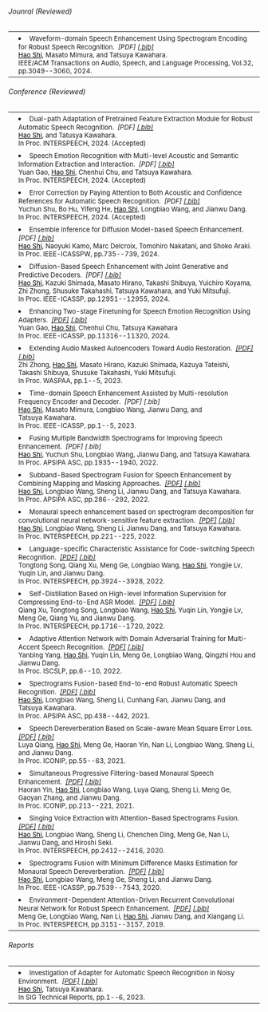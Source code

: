 ###### <i class="fa fa-chevron-right"></i> Jounral (Reviewed)
<table class="table table-hover">
<tr id="tr-shi2024_taslp" >
  <td style="padding-left: 20px;">
    <li>
      <font size=2>
      Waveform-domain Speech Enhancement Using Spectrogram Encoding for Robust Speech Recognition.&nbsp;
      <em><a href='publications/taslp-2024-shi.pdf' target='_blank'  style='text-decoration: none;'>[PDF]</a> </em>
      <em><a href='bib/taslp-2024-shi.txt' target='_blank'>[.bib]</a> </em><br>
      <font color="Black"><u>Hao&nbsp;Shi</u></font>, Masato&nbsp;Mimura, and Tatsuya&nbsp;Kawahara.<br>
      IEEE/ACM Transactions on Audio, Speech, and Language Processing, Vol.32, pp.3049--3060, 2024.<br> 
      </font>
    </li>
  </td>
</tr> 
</table>



###### <i class="fa fa-chevron-right"></i> Conference (Reviewed)

<table class="table table-hover">

<tr id="tr-shi2024_interspeech" >
  <td style="padding-left: 20px;">
    <li>
      <font size=2>
      Dual-path Adaptation of Pretrained Feature Extraction Module for Robust Automatic Speech Recognition.&nbsp;
      <em><a href='publications/interspeech-2024-shi.pdf' target='_blank'  style='text-decoration: none;'>[PDF]</a> </em>
      <em><a href='bib/interspeech-2024-shi.txt' target='_blank'>[.bib]</a> </em><br>
      <font color="Black"><u>Hao&nbsp;Shi</u></font>, and Tatusya&nbsp;Kawahara.<br>
      In Proc. INTERSPEECH, 2024. (Accepted)<br> 
      </font>
    </li>
  </td>
</tr> 
<tr id="tr-gao2024_interspeech" >
  <td style="padding-left: 20px;">
    <li>
      <font size=2>
      Speech Emotion Recognition with Multi-level Acoustic and Semantic Information Extraction and Interaction.&nbsp;
      <em><a href='publications/interspeech-2024-gao.pdf' target='_blank'  style='text-decoration: none;'>[PDF]</a> </em>
      <em><a href='bib/interspeech-2024-gao.txt' target='_blank'>[.bib]</a> </em><br>
      Yuan&nbsp;Gao, <font color="Black"><u>Hao&nbsp;Shi</u></font>, Chenhui&nbsp;Chu, and Tatsuya&nbsp;Kawahara.<br>
      In Proc. INTERSPEECH, 2024. (Accepted)<br> 
      </font>
    </li>
  </td>
</tr> 
<tr id="tr-shu2024_interspeech" >
  <td style="padding-left: 20px;">
    <li>
      <font size=2>
      Error Correction by Paying Attention to Both Acoustic and Confidence References for Automatic Speech Recognition.&nbsp;
      <em><a href='publications/interspeech-2024-shu.pdf' target='_blank'  style='text-decoration: none;'>[PDF]</a> </em>
      <em><a href='bib/interspeech-2024-shu.txt' target='_blank'>[.bib]</a> </em><br>
      Yuchun&nbsp;Shu, Bo&nbsp;Hu, Yifeng&nbsp;He, <font color="Black"><u>Hao&nbsp;Shi</u></font>, Longbiao&nbsp;Wang, and Jianwu&nbsp;Dang.<br>
      In Proc. INTERSPEECH, 2024. (Accepted)<br> 
      </font>
    </li>
  </td>
</tr> 
<tr id="tr-shi2024_hscma" >
  <td style="padding-left: 20px;">
    <li>
      <font size=2>
      Ensemble Inference for Diffusion Model-based Speech Enhancement.&nbsp;
      <em><a href='publications/hscma-2024-shi.pdf' target='_blank'  style='text-decoration: none;'>[PDF]</a> </em>
      <em><a href='bib/hscma-2024-shi.txt' target='_blank'>[.bib]</a> </em><br>
      <font color="Black"><u>Hao&nbsp;Shi</u></font>, Naoyuki&nbsp;Kamo, Marc&nbsp;Delcroix, Tomohiro&nbsp;Nakatani, and Shoko&nbsp;Araki.<br>
      In Proc. IEEE-ICASSPW, pp.735--739, 2024.<br> 
      </font>
    </li>
  </td>
</tr> 
<tr id="tr-shi2024_icassp" >
  <td style="padding-left: 20px;">
    <li>
      <font size=2>
      Diffusion-Based Speech Enhancement with Joint Generative and Predictive Decoders.&nbsp;
      <em><a href='publications/icassp-2024-shi.pdf' target='_blank'  style='text-decoration: none;'>[PDF]</a> </em>
      <em><a href='bib/icassp-2024-shi.txt' target='_blank'>[.bib]</a> </em><br>
      <font color="Black"><u>Hao&nbsp;Shi</u></font>, Kazuki&nbsp;Shimada, Masato&nbsp;Hirano, Takashi&nbsp;Shibuya, Yuichiro&nbsp;Koyama, Zhi&nbsp;Zhong, Shusuke&nbsp;Takahashi, Tatsuya&nbsp;Kawahara, and Yuki&nbsp;Mitsufuji.<br>
      In Proc. IEEE-ICASSP, pp.12951--12955, 2024.<br> 
      </font>
    </li>
  </td>
</tr>  
<tr id="tr-gao2024_icassp" >
  <td style="padding-left: 20px;">
    <li>
      <font size=2>
      Enhancing Two-stage Finetuning for Speech Emotion Recognition Using Adapters.&nbsp;
      <em><a href='publications/icassp-2024-gao.pdf' target='_blank'>[PDF]</a> </em>
      <em><a href='bib/icassp-2024-gao.txt' target='_blank'>[.bib]</a> </em><br>
      Yuan&nbsp;Gao, <font color="Black"><u>Hao&nbsp;Shi</u></font>,  Chenhui&nbsp;Chu, Tatsuya&nbsp;Kawahara<br>
      In Proc. IEEE-ICASSP, pp.11316--11320, 2024.<br>
      </font>
    </li>
  </td>
</tr> 


<tr id="tr-zhong2023_waspaa" >
  <td style="padding-left: 20px;">
    <li>
      <font size=2>
      Extending Audio Masked Autoencoders Toward Audio Restoration.&nbsp;
      <em><a href='https://arxiv.org/pdf/2305.06701.pdf' target='_blank'>[PDF]</a> </em>
      <em><a href='bib/waspaa-2023-zhong.txt' target='_blank'>[.bib]</a> </em><br>
      Zhi&nbsp;Zhong, <font color="Black"><u>Hao&nbsp;Shi</u></font>, Masato&nbsp;Hirano, Kazuki&nbsp;Shimada, Kazuya&nbsp;Tateishi, Takashi&nbsp;Shibuya, Shusuke&nbsp;Takahashi, Yuki&nbsp;Mitsufuji.<br>
      In Proc. WASPAA, pp.1--5, 2023.<br>
      </font>
    </li>
  </td>
</tr> 
<tr id="tr-shi_icassp2023" >
  <td style="padding-left: 20px;">
    <li>
      <font size=2>
      Time-domain Speech Enhancement Assisted by Multi-resolution Frequency Encoder and Decoder.&nbsp;
      <em><a href='publications/icassp-2023-shi-tf.pdf' target='_blank'  style='text-decoration: none;'>[PDF]</a> </em>
      <em><a href='bib/icassp-2023-shi-tf.txt' target='_blank'  style='text-decoration: none;'>[.bib]</a> </em><br>
      <font color="Black"><u>Hao&nbsp;Shi</u></font>, Masato&nbsp;Mimura, Longbiao&nbsp;Wang, Jianwu&nbsp;Dang, and Tatsuya&nbsp;Kawahara.<br>
      In Proc. IEEE-ICASSP, pp.1--5, 2023.<br> 
      </font>
    </li>
  </td>
</tr>  

  
<tr id="tr-shi_resolutions_apsipa" >
  <td style="padding-left: 20px;">
    <li>
      <font size=2>
      Fusing Multiple Bandwidth Spectrograms for Improving Speech Enhancement.&nbsp;
      <em><a href='publications/apsipa-2022-shi-resolutions.pdf' target='_blank'  style='text-decoration: none;'>[PDF]</a> </em>
      <em><a href='bib/apsipa-2022-shi-resolutions.txt' target='_blank'  style='text-decoration: none;'>[.bib]</a> </em><br>
      <font color="Black"><u>Hao&nbsp;Shi</u></font>, Yuchun&nbsp;Shu, Longbiao&nbsp;Wang, Jianwu&nbsp;Dang, and Tatsuya&nbsp;Kawahara.<br>
      In Proc. APSIPA ASC, pp.1935--1940, 2022.<br> 
      </font>
    </li>
  </td>
</tr>  
  
<tr id="tr-shi_subband_apsipa" >
  <td style="padding-left: 20px;">
    <li>
      <font size=2>
      Subband-Based Spectrogram Fusion for Speech Enhancement by Combining Mapping and Masking Approaches.&nbsp;
      <em><a href='publications/apsipa-2022-shi-subband.pdf' target='_blank'>[PDF]</a> </em>
      <em><a href='bib/apsipa-2022-shi-subband.txt' target='_blank'>[.bib]</a> </em><br>
      <font color="Black"><u>Hao&nbsp;Shi</u></font>, Longbiao&nbsp;Wang, Sheng&nbsp;Li, Jianwu&nbsp;Dang, and Tatsuya&nbsp;Kawahara.<br>
      In Proc. APSIPA ASC, pp.286--292, 2022.<br> 
      </font>
    </li>
  </td>
</tr>  
  
<tr id="tr-shi22_interspeech">
  <td style="padding-left: 20px;">
    <li>
      <font size=2>
      Monaural speech enhancement based on spectrogram decomposition for convolutional neural network-sensitive feature extraction.&nbsp;
      <em><a href='publications/interspeech-2022-shi.pdf' target='_blank'>[PDF]</a> </em>
      <em><a href='bib/interspeech-2022-shi.txt' target='_blank'>[.bib]</a> </em><br>
      <font color="Black"><u>Hao&nbsp;Shi</u></font>, Longbiao&nbsp;Wang, Sheng&nbsp;Li, Jianwu&nbsp;Dang, and Tatsuya&nbsp;Kawahara.<br>
      In Proc. INTERSPEECH, pp.221--225, 2022.<br>
      </font>
    </li>
  </td>
</tr>
    
<tr id="tr-song22_interspeech" >
  <td style="padding-left: 20px;">
    <li>
      <font size=2>
      Language-specific Characteristic Assistance for Code-switching Speech Recognition.&nbsp;
      <em><a href='publications/interspeech-2022-song.pdf' target='_blank'>[PDF]</a> </em>
      <em><a href='bib/interspeech-2022-song.txt' target='_blank'>[.bib]</a> </em><br>
      Tongtong&nbsp;Song, Qiang&nbsp;Xu, Meng&nbsp;Ge, Longbiao&nbsp;Wang, <font color="Black"><u>Hao&nbsp;Shi</u></font>, Yongjie&nbsp;Lv, Yuqin&nbsp;Lin, and Jianwu&nbsp;Dang.<br>
      In Proc. INTERSPEECH, pp.3924--3928, 2022.<br>
      </font>
    </li>
  </td>
</tr>
    
<tr id="tr-xu22_interspeech" >
  <td style="padding-left: 20px;">
    <li>
      <font size=2>
      Self-Distillation Based on High-level Information Supervision for Compressing End-to-End ASR Model.&nbsp;
      <em><a href='publications/interspeech-2022-xu.pdf' target='_blank'>[PDF]</a> </em>
      <em><a href='bib/interspeech-2022-xu.txt' target='_blank'>[.bib]</a> </em><br>
      Qiang&nbsp;Xu, Tongtong&nbsp;Song, Longbiao&nbsp;Wang, <font color="Black"><u>Hao&nbsp;Shi</u></font>, Yuqin&nbsp;Lin, Yongjie&nbsp;Lv, Meng&nbsp;Ge, Qiang&nbsp;Yu, and Jianwu&nbsp;Dang.<br>
      In Proc. INTERSPEECH, pp.1716--1720, 2022.<br>
      </font>
    </li>
  </td>
</tr>    
<tr id="tr-yang2022_iscslp" >
  <td style="padding-left: 20px;">
    <li>
      <font size=2>
      Adaptive Attention Network with Domain Adversarial Training for Multi-Accent Speech Recognition.&nbsp;
      <em><a href='publications/iscslp-2022-yang.pdf' target='_blank'>[PDF]</a> </em>
      <em><a href='bib/iscslp-2022-yang.txt' target='_blank'>[.bib]</a> </em><br>
      Yanbing&nbsp;Yang, <font color="Black"><u>Hao&nbsp;Shi</u></font>, Yuqin&nbsp;Lin, Meng&nbsp;Ge, Longbiao&nbsp;Wang, Qingzhi&nbsp;Hou and Jianwu&nbsp;Dang.<br>
      In Proc. ISCSLP, pp.6--10, 2022.<br>
      </font>
    </li>
  </td>
</tr>  


<tr id="tr-shi21_apsipa">
  <td style="padding-left: 20px;">
    <li>
      <font size=2>
      Spectrograms Fusion-based End-to-end Robust Automatic Speech Recognition.&nbsp;
      <em><a href='publications/apsipa-2021-shi.pdf' target='_blank'>[PDF]</a></em>
      <em><a href='bib/apsipa-2021-shi.txt' target='_blank'>[.bib]</a></em><br>
      <font color="Black"><u>Hao&nbsp;Shi</u></font>, Longbiao&nbsp;Wang, Sheng&nbsp;Li, Cunhang&nbsp;Fan, Jianwu&nbsp;Dang, and Tatsuya&nbsp;Kawahara.<br>
      In Proc. APSIPA ASC, pp.438--442, 2021.<br>
      </font>
    </li>
  </td>
</tr>

<tr id="tr-qiang21_iconip">
  <td style="padding-left: 20px;">
    <li>
      <font size=2>
      Speech Dereverberation Based on Scale-aware Mean Square Error Loss.&nbsp;
      <em><a href='publications/iconip-2021-qiang.pdf' target='_blank'>[PDF]</a> </em>
      <em><a href='bib/iconip-2021-qiang.txt' target='_blank'>[.bib]</a> </em><br>
      Luya&nbsp;Qiang, <font color="Black"><u>Hao&nbsp;Shi</u></font>, Meng&nbsp;Ge, Haoran&nbsp;Yin, Nan&nbsp;Li, Longbiao&nbsp;Wang, Sheng&nbsp;Li, and Jianwu&nbsp;Dang.<br>
      In Proc. ICONIP, pp.55--63, 2021.<br>
      </font>
    </li>
  </td>
</tr>

<tr id="tr-yin21_iconip">
  <td style="padding-left: 20px;">
    <li>
      <font size=2>
      Simultaneous Progressive Filtering-based Monaural Speech Enhancement.&nbsp;
      <em><a href='publications/iconip-2021-yin.pdf' target='_blank'>[PDF]</a></em>
      <em><a href='bib/iconip-2021-yin.txt' target='_blank'>[.bib]</a></em>
      <br>
      Haoran&nbsp;Yin, <font color="Black"><u>Hao&nbsp;Shi</u></font>, Longbiao&nbsp;Wang, Luya&nbsp;Qiang, Sheng&nbsp;Li, Meng&nbsp;Ge, Gaoyan&nbsp;Zhang, and Jianwu&nbsp;Dang.<br>
      In Proc. ICONIP, pp.213--221, 2021.<br>
      </font>
    </li>
  </td>
</tr>


<tr id="tr-shi20_interspeech">
  <td style="padding-left: 20px;">
    <li>
      <font size=2>
      Singing Voice Extraction with Attention-Based Spectrograms Fusion.&nbsp;
      <em><a href='publications/interspeech-2020-shi.pdf' target='_blank'>[PDF]</a> </em>
      <em><a href='bib/interspeech-2020-shi.txt' target='_blank'>[.bib]</a> </em><br>
      <font color="Black"><u>Hao&nbsp;Shi</u></font>, Longbiao&nbsp;Wang, Sheng&nbsp;Li, Chenchen&nbsp;Ding, Meng&nbsp;Ge, Nan&nbsp;Li, Jianwu&nbsp;Dang, and Hiroshi&nbsp;Seki.<br>
      In Proc. INTERSPEECH, pp.2412--2416, 2020.<br>
      </font>
    </li>
  </td>
</tr>

<tr id="tr-9054661">
  <td style="padding-left: 20px;">
    <li>
      <font size=2>
      Spectrograms Fusion with Minimum Difference Masks Estimation for Monaural Speech Dereverberation.&nbsp;
      <em><a href='publications/icassp-2020-shi.pdf' target='_blank'>[PDF]</a> </em>
      <em><a href='bib/icassp-2020-shi.txt' target='_blank'>[.bib]</a> </em>
      <br>
      <font color="Black"><u>Hao&nbsp;Shi</u></font>, Longbiao&nbsp;Wang, Meng&nbsp;Ge, Sheng&nbsp;Li, and Jianwu&nbsp;Dang.<br>
      In Proc. IEEE-ICASSP, pp.7539--7543, 2020.<br>
      </font>
    </li>
  </td>
</tr>


<tr id="tr-ge19_interspeech" >
  <td style="padding-left: 20px;">
    <li>
      <font size=2>
      Environment-Dependent Attention-Driven Recurrent Convolutional Neural Network for Robust Speech Enhancement.&nbsp;
      <em><a href='publications/interspeech-2019-ge.pdf' target='_blank'>[PDF]</a> </em>
      <em><a href='bib/interspeech-2019-ge.txt' target='_blank'>[.bib]</a> </em><br>
      Meng&nbsp;Ge, Longbiao&nbsp;Wang, Nan&nbsp;Li, <font color="Black"><u>Hao&nbsp;Shi</u></font>, Jianwu&nbsp;Dang, and Xiangang&nbsp;Li.<br>
      In Proc. INTERSPEECH, pp.3151--3157, 2019.<br>
      </font>
    </li>
  </td>
</tr>

</table>


###### <i class="fa fa-chevron-right"></i> Reports
<table class="table table-hover">

<tr id="tr-shi2023_report" >
  <td style="padding-left: 20px;">
    <li>
      <font size=2>
      Investigation of Adapter for Automatic Speech Recognition in Noisy Environment.&nbsp;
      <em><a href='https://arxiv.org/pdf/2402.18275.pdf' target='_blank'>[PDF]</a> </em>
      <em><a href='bib/report-2023-shi.txt' target='_blank'>[.bib]</a> </em><br>
      <font color="Black"><u>Hao&nbsp;Shi</u></font>, Tatsuya&nbsp;Kawahara.<br>
      In SIG Technical Reports, pp.1--6, 2023.<br>
      </font>
    </li>
  </td>
</tr>
</table>

